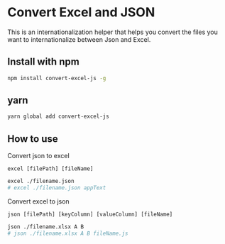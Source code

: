 # Convert Excel and JSON

This is an internationalization helper that helps you convert the files you want to internationalize between Json and Excel.

## Install with npm

```bash
npm install convert-excel-js -g
```

## yarn

```bash
yarn global add convert-excel-js
```

## How to use

Convert json to excel

`excel [filePath] [fileName]`
```bash
excel ./filename.json
# excel ./filename.json appText
```

Convert excel to json

`json [filePath] [keyColumn] [valueColumn] [fileName]`
```bash
json ./filename.xlsx A B
# json ./filename.xlsx A B fileName.js
```


